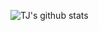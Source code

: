 ![TJ's github stats](https://github-readme-stats.vercel.app/api?username=venku122&count_private=true)
